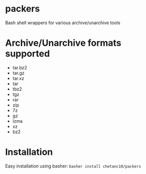 # packers
Bash shell wrappers for various archive/unarchive tools

# Archive/Unarchive formats supported
- tar.bz2
- tar.gz
- tar.xz
- tar
- tbz2
- tgz
- rar
- zip
- 7z
- gz
- lzma
- xz
- bz2

# Installation
Easy installation using basher:
```basher install chetanc10/packers```


